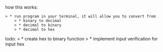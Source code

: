 how this works:

	> * run program in your terminal, it will allow you to convert from 
		> * binary to decimal
		> * decimal to binary
		> * decimal to hex

todo:
	> * create hex to binary function
	> * implement input verification for input hex

